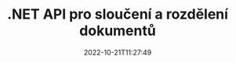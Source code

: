 ---
############################# Static ############################
layout: "product"
date: 2022-10-21T11:27:49
draft: false

product: "Merger"
product_tag: "merger"
platform: ".NET"
platform_tag: "net"

############################# Head ############################
head_title: "C# .NET Document Merging API | Kombinovat a rozdělit PDF Word Excel EPUB"
head_description: "API pro slučování dokumentů C# .NET pro kombinování, rozdělení, výměnu nebo odstranění stránek dokumentů z PDF, Microsoft Word, Excel, prezentací, Visio a obrazových formátů."

############################# Header ############################
title: ".NET API pro sloučení a rozdělení dokumentů"
description: "API pro kombinování, rozdělení, výměnu, oříznutí nebo odstranění dokumentů, snímků a diagramů v aplikacích .NET."
button:
    enable: true

############################# SubMenu ############################
submenu:
    enable: true
    
    left:
        img_alt: "GroupDocs.Merger for .NET"
        image: "https://www.groupdocs.cloud/templates/groupdocs/images/product-logos/groupdocs-merger-net.png"
        product: "GroupDocs.Merger"
        platform: ".NET"

    middle:
        button:
            # button loop
            - link: "#overview"
              text: "Přehled"

            # button loop
            - link: "#features"
              text: "Funkce"

            # button loop
            - link: "#support"
              text: "Podpěra, podpora"

            # button loop
            - link: "https://products.groupdocs.app/merger"
              text: "Živá ukázka"

            # button loop
            - link: "https://purchase.groupdocs.com/pricing/merger/net"
              text: "Ceny"

    right:
        link_download: "https://downloads.groupdocs.com/merger"
        link_learn: "https://docs.groupdocs.com/merger/net/"
        link_buy: "https://purchase.groupdocs.com"

############################# Overview ############################
overview:
    enable: true
    content: |
      GroupDocs.Merger for .NET vám pomůže rychle vyvinout špičkové podnikové aplikace v C#, ASP.NET a dalších technologiích .NET. Jen pár řádků kódu umožní vašim aplikacím .NET kombinovat, rozdělovat, přeskupovat, zaměňovat, ořezávat a odstraňovat jednu stránku nebo sbírku stránek dokumentu, snímků, obrázků nebo diagramů. Tyto operace provádějte u zabezpečených souborů nastavením nebo odebráním ochrany heslem u známých a neznámých formátů souborů.  

      Pomocí GroupDocs.Merger pro .NET můžete provést sloučení; rozdělení a další související operace na jednotlivých dokumentech i na dávce dokumentů. Programově spojujte soubory všech oblíbených formátů, jako jsou Microsoft Word, Excel, PowerPoint, Visio, OpenDocument, PDF, XPS, TXT, CSV, eKniha a formáty souborů obrázků.
    tabs:
      enable: true
      
      ## TAB ONE ##
      tab_one:
        description: |
          Následuje přehled GroupDocs.Merger pro .NET:
      
        left:
          enable: true
          icon: "fab fa-html5"
          title: "Operace s dokumenty"
          content: |
            * Změnit pořadí stránek
            * Odebrat nebo smazat stránky
            * Rozdělit nebo přerušit dokument
            * Vyměňte nebo zamíchejte libovolné dvě stránky
            * Ořízněte jednu nebo více stránek
            * Spojení více dokumentů
        
        right:
          enable: true
          icon: "fab fa-html5"
          title: "Bezpečnostní operace"
          content: |
            * Nastavte zabezpečení dokumentů
            * Zkontrolujte stav zabezpečení dokumentu
            * Nastavte heslo dokumentu
            * Aktualizujte heslo dokumentu
            * Odebrat heslo dokumentu
      
      ## TAB TWO ##
      tab_two:
        description: |
          GroupDocs.Merger for .NET podporuje slučování následujících [formátů souborů dokumentů](https://docs.groupdocs.com/merger/net/supported-document-formats/):

        left:
          enable: true
          table:
            # table loop
            - title: "Microsoft Office"
              content: |
                * **Slovo:** DOC, DOCX, DOCM, DOT, DOTX, DOTM, RTF, TXT
                * **Excel:** XLS, XLSX, XLSM, XLSB, XLTM, XLT, XLTM, XLTX, XLAM, SXC, SpreadsheetML
                * **PowerPoint:** PPT, PPTX, PPS, PPSX, PPSM, POT, POTM, POTX, PPTM
                * **OneNote:** JEDEN

        right:
          enable: true
          table:
            # table loop
            - title: "OpenDocument a další formáty"
              content: |
                * **Formáty OpenDocument**: ODT, OTT, ODP, OTP, ODS
                * **Pevné rozvržení**: PDF, XPS
                * **Obrázky**: BMP, PNG, TIFF
                * **Web**: HTML, MHT, MHTML
                * **Text**: TXT, CSV, TSV
                * **LaTex**: TEX
                * **E-kniha**: EPUB

      ## TAB THREE ##
      tab_three:
        description: |
          GroupDocs.Merger for .NET podporuje následující operační systémy, rámce a správce balíčků:
        
        left:
          enable: true
          table:
            # table loop
            - icon: "fab fa-windows"
              title: "Operační systémy"
              content: |
                * Plocha Windows
                * Windows Server
                * Windows Azure
                * Linux

            # table loop
            - icon: "fas fa-code"
              title: "Podporované rámce"
              content: |
                * .NET Framework 2.0 nebo vyšší
                * Mono Framework 1.2 nebo vyšší
                * .NET Standard 2.0
                * .NET Core 2.0

        right:
          enable: true
          table:
            # table loop
            - icon: "fas fa-box"
              title: "Správce balíčků"
              content: |
                * NuGet

            # table loop
            - icon: "fas fa-tools"
              title: "Vývojová prostředí"
              content: |
                * Microsoft Visual Studio
                * Xamarin.Android
                * Xamarin.IOS
                * Xamarin.Mac
                * MonoDevelop

############################# Features ############################
features:
    enable: true
    title: "Funkce GroupDocs.Merger for .NET"

    feature:
      # feature loop
      - icon: "fas fa-copy"
        content: "Kombinujte a spojujte více stránek, snímků a diagramů do jednoho dokumentu"
       
      # feature loop
      - icon: "fas fa-eye"
        content: "Rozdělte a rozdělte velké dokumenty na několik menších souborů"

      # feature loop
      - icon: "fas fa-bolt"
        content: "Přeuspořádejte, promíchejte a reorganizujte stránky, snímky nebo diagramy"
      
      # feature loop
      - icon: "fas fa-file-powerpoint"
        content: "Vyměňujte a vyměňujte dvě stránky, diapozitivy nebo diagramy mezi sebou v rámci dokumentu"

      # feature loop
      - icon: "fas fa-code"
        content: "Ořízněte dokument odstraněním konkrétních stránek, diapozitivů nebo diagramů"

      # feature loop
      - icon: "fas fa-cloud"
        content: "Odstraňte jednotlivé stránky nebo sbírku stránek, snímků nebo diagramů"

      # feature loop
      - icon: "fas fa-remove-format"
        content: "Spojte velké množství dokumentů v dávkách"

      # feature loop
      - icon: "fas fa-comment-slash"
        content: "Programově zkontrolujte, zda je dokument zabezpečen heslem"

      # feature loop
      - icon: "fas fa-location-arrow"
        content: "Nastavte, resetujte a odstraňte heslo známých a neznámých formátů dokumentů"

      # feature loop
      - icon: "fas fa-border-all"
        content: "Načíst seznam podporovaných formátů souborů – Formát souboru protokolu rozdělení a spojení textu (ERR)."

      # feature loop
      - icon: "fas fa-wrench"
        content: "Otočte stránky a změňte orientaci stránek známých a neznámých formátů"

      # feature loop
      - icon: "fas fa-columns"
        content: "Kombinujte více souborů různých formátů do DOC, DOCX a XPS"

      # feature loop
      - icon: "fas fa-file-word"
        content: "Rozdělení velkých textových souborů podle čísel řádků"

      # feature loop
      - icon: "fas fa-envelope"
        content: "Získejte obrazové reprezentace stránek dokumentu a formátů rodiny diagramů"

      # feature loop
      - icon: "fas fa-print"
        content: "Spojte obrázky s barvou pozadí pro prázdný černý prostor obrázku"

      # feature loop
      - icon: "fas fa-file-archive"
        content: "Sloučení různých typů dokumentů (DOC, XLS, PPT atd.) do jednoho souboru PDF"

      # feature loop
      - icon: "fas fa-lock"
        content: "Snadno importujte objekty OLE do typů souborů Microsoft Word, Excel, Presentation a OpenDocument"

      # feature loop
      - icon: "fas fa-file-code"
        content: "Přidejte další dokumenty na stránku diagramu prostřednictvím objektů OLE"

    more_feature:
      # more_feature_loop
      - title: "Odebrat požadované stránky z dokumentů"
        content: |
          GroupDocs.Merger for .NET API vám pomůže odstranit nežádoucí stránky z vašeho dokumentu.
      
      # more_feature_loop
      - title: "Použít transformaci na vykreslený výstup"
        content: "Pomocí GroupDocs.Merger for .NET API můžete provádět různé transformace vykresleného výstupního dokumentu. Tyto možnosti transformace vám dávají kontrolu nad způsobem, jakým prezentujete vykreslený výstup pro zobrazení. Dostupné transformace jsou možnost otočení stránky, možnost změny pořadí stránky a použití vodoznaku textu."

      # more_feature_loop
      - title: "Zkontrolujte heslo neznámého formátu dokumentu"
        content: "GroupDocs.Merger for .NET API umožňuje zkontrolovat heslo dokumentu, jehož formát není znám."

############################# Support ############################
support:
    enable: true

############################# Solutions ############################
solutions:
    enable: true
    title: "GroupDocs.Merger nabízí rozhraní API pro slučování dokumentů pro další populární vývojová prostředí"

    solution:
        # solution loop
        - img_alt: "GroupDocs.Merger pro Javu"
          image: "https://www.groupdocs.cloud/templates/groupdocs/images/product-logos/groupdocs-merger-java.png"
          product: "GroupDocs.Merger"
          platform: "Jáva"
          link: "/sloučení/java/"

############################# Back to top ###############################
back_to_top:
  enable: true
---